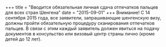 +++
title = "Вводится обязательная личная сдача отпечатков пальцев для всех стран Шенгена"
date = "2015-09-01"
+++
Внимание! С 14 сентября 2015 года, все заявители, запрашивающие шенгенскую визу, должны пройти обязательную процедуру сканирования отпечатков пальцев. В связи с этим каждый заявитель должен явиться на подачу документов в консульство или визовый центр страны лично (кроме детей до 12 лет).

